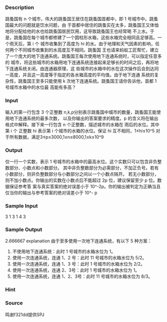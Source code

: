 
### Description
跳蚤国有 n 个城市，伟大的跳蚤国王居住在跳蚤国首都中，即 1 号城市中。跳蚤国最大的问题就是饮水问题，由
于首都中居住的跳蚤实在太多，跳蚤国王又体恤地将分配给他的水也给跳蚤国居民饮用，这导致跳蚤国王也经常喝
不上水。于是，跳蚤国在每个城市都修建了一个圆柱形水箱，这些水箱完全相同且足够高。一个雨天后，第 i 个
城市收集到了高度为 hi 的水。由于地理和天气因素的影响，任何两个不同城市收集到的水高度互不相同。跳蚤国
王也请来蚂蚁工匠帮忙，建立了一个庞大的地下连通系统。跳蚤国王每次使用地下连通系统时，可以指定任意多的
城市，将这些城市的水箱用地下连通系统连接起来足够长的时间之后，再将地下连通系统关闭。由连通器原理，这
些城市的水箱中的水在这次操作后会到达同一高度，并且这一高度等于指定的各水箱高度的平均值。由于地下连通
系统的复杂性，跳蚤国王至多只能使用 k 次地下连通系统。跳蚤国王请你告诉他，首都 1 号城市水箱中的水位最
高能有多高？

### Input
输入的第一行包含 3 个正整数 n,k,p分别表示跳蚤国中城市的数量，跳蚤国王能使用地下连通系统的最多次数，
以及你输出的答案要求的精度。p 的含义将在输出格式中解释。接下来一行包含 n 个正整数，描述城市的水箱在
雨后的水位。其中第 i 个 正整数 hi 表示第 i 个城市的水箱的水位。保证 hi 互不相同，1≤hi≤10^5
对于所有数据，满足3≤p≤3000,1≤n≤8000,1≤k≤10^9

### Output
仅一行一个实数，表示 1 号城市的水箱中的最高水位。这个实数只可以包含非负整数部分、小数点和小数部分。
其中非负整数部分为必需部分，不加正负号。若有小数部分，则非负整数部分与小数部分之间以一个小数点隔开。
若无小数部分，则不加小数点。你输出的实数在小数点后不能超过 2p 位，建议保留至少 p 位。数据保证参考答
案与真实答案的绝对误差小于 10^-2p。你的输出被判定为正确当且仅当你的输出与参考答案的绝对误差小于 10^-
p

### Sample Input
3 1 3
1 4 3
### Sample Output
2.666667
explanation
由于至多使用一次地下连通系统，有以下 5 种方案： 
1. 不使用地下连通系统：此时 1 号城市的水箱水位为 1。 
2. 使用一次连通系统，连通 1、2 号：此时 11 号城市的水箱水位为 5/2。 
3. 使用一次连通系统，连通 1、3 号：此时 1 号城市的水箱水位为 2/2。 
4. 使用一次连通系统，连通 2、3号：此时 1 号城市的水箱水位为 1。 
5. 使用一次连通系统，连通 1、2、3号：此时 11 号城市的水箱水位为 8/3。
### Hint

### Source
鸣谢f321dd提供SPJ